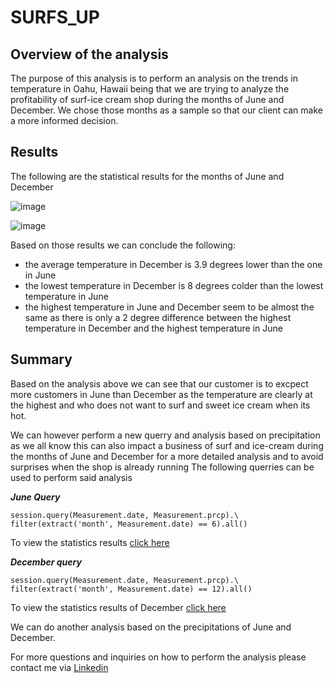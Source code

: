 # SURFS_UP
## Overview of the analysis

The purpose of this analysis is to perform an analysis on the trends in temperature in Oahu, Hawaii being that we are trying to analyze the profitability of surf-ice cream shop during the months of June and December.
We chose those months as a sample so that our client can make a more informed decision.

## Results 
The following are the statistical results for the months of June and December


![image](https://user-images.githubusercontent.com/99924850/166172346-bd19bcdd-db3a-4f90-9f01-478bbcbe4242.png)

![image](https://user-images.githubusercontent.com/99924850/166172372-60f4e4d2-1e5d-4452-99b7-81ea0414b9ac.png)

Based on those results we can conclude the following:
- the average temperature in December is 3.9 degrees lower than the one in June
- the lowest temperature in December is 8 degrees colder than the lowest temperature in June
- the highest temperature in June and December seem to be almost the same as there is only a 2 degree difference between the highest temperature in December and the highest temperature in June 

## Summary

Based on the analysis above we can see that our customer is to excpect more customers in June than December as the temperature are clearly at the highest and who does not want to surf and sweet ice cream when its hot.

We can however perform a new querry and analysis based on precipitation as we all know this can also impact a business of surf and ice-cream during the months of June and December for a more detailed analysis and to avoid surprises when the shop is already running
The following querries can be used to perform said analysis 


***June Query***
```
session.query(Measurement.date, Measurement.prcp).\
filter(extract('month', Measurement.date) == 6).all()
```
To view the statistics results [click here](https://github.com/fofoMichelle/surfs_up/blob/main/Resources/june%20precip%20stats.png)

***December query***

```
session.query(Measurement.date, Measurement.prcp).\
filter(extract('month', Measurement.date) == 12).all()
```

To view the statistics results of December [click here](https://github.com/fofoMichelle/surfs_up/blob/main/Resources/december%20precip%20stats%20.png)

We can do another analysis based on the precipitations of June and December. 

For more questions and inquiries on how to perform the analysis please contact me via [Linkedin](https://www.linkedin.com/public-profile/settings?trk=d_flagship3_profile_self_view_public_profile&lipi=urn%3Ali%3Apage%3Ad_flagship3_profile_self_edit_contact_info%3B4ygE4MdNTnypNElIJhcIvA%3D%3D)

